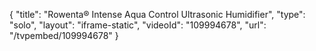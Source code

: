 {
    "title": "Rowenta&reg; Intense Aqua Control Ultrasonic Humidifier",
    "type": "solo",
    "layout": "iframe-static",
    "videoId": "109994678",
    "url": "\/tvpembed\/109994678"
}
